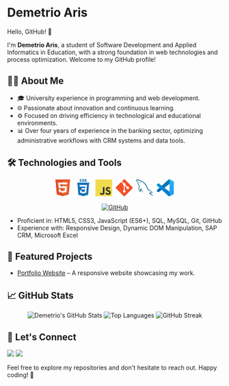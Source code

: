 # Demetrio Aris

Hello, GitHub! 👋

I'm **Demetrio Aris**, a student of Software Development and Applied Informatics in Education, with a strong foundation in web technologies and process optimization. Welcome to my GitHub profile!

## 👨‍💻 About Me

- 🎓 University experience in programming and web development.
- 🌐 Passionate about innovation and continuous learning.
- ⚙️ Focused on driving efficiency in technological and educational environments.
- 📊 Over four years of experience in the banking sector, optimizing administrative workflows with CRM systems and data tools.

## 🛠️ Technologies and Tools

<div align="center">
  <img src="https://github.com/devicons/devicon/blob/master/icons/html5/html5-original.svg" title="HTML5" alt="HTML5" width="40" height="40"/>&nbsp;
  <img src="https://github.com/devicons/devicon/blob/master/icons/css3/css3-plain-wordmark.svg" title="CSS3" alt="CSS3" width="40" height="40"/>&nbsp;
  <img src="https://github.com/devicons/devicon/blob/master/icons/javascript/javascript-original.svg" title="JavaScript" alt="JavaScript" width="40" height="40"/>&nbsp;
  <img src="https://github.com/devicons/devicon/blob/master/icons/git/git-original.svg" title="Git" alt="Git" width="40" height="40"/>&nbsp;
  <img src="https://github.com/devicons/devicon/blob/master/icons/mysql/mysql-original.svg" title="MySQL" alt="MySQL" width="40" height="40"/>&nbsp;
  <img src="https://github.com/devicons/devicon/blob/master/icons/vscode/vscode-original.svg" title="VS Code" alt="VS Code" width="40" height="40"/>&nbsp;
</div>

<p align="center">
  <a href="https://github.com/tu-usuario">
    <img src="https://img.shields.io/badge/GitHub-181717?style=for-the-badge&logo=github&logoColor=white" alt="GitHub"/>
  </a>
</p>

- Proficient in: HTML5, CSS3, JavaScript (ES6+), SQL, MySQL, Git, GitHub
- Experience with: Responsive Design, Dynamic DOM Manipulation, SAP CRM, Microsoft Excel

## 📁 Featured Projects

- [Portfolio Website](https://demetrioaris.github.io/wdd131/project/index.html) – A responsive website showcasing my work.

## 📈 GitHub Stats

<p align="center">
  <img src="https://github-readme-stats.vercel.app/api?username=demetrioaris&show_icons=true&theme=radical" alt="Demetrio's GitHub Stats" />
  <img src="https://github-readme-stats.vercel.app/api/top-langs/?username=demetrioaris&layout=compact&theme=radical" alt="Top Languages" />
  <img src="https://streak-stats.demolab.com?user=demetrioaris&theme=radical" alt="GitHub Streak" />
</p>

## 🤝 Let's Connect

[![](https://img.shields.io/badge/LinkedIn-blue?style=for-the-badge&logo=linkedin&logoColor=white)](https://www.linkedin.com/in/darisgo/)
[![](https://img.shields.io/badge/Twitter-blue?style=for-the-badge&logo=twitter&logoColor=white)](https://twitter.com/)

Feel free to explore my repositories and don't hesitate to reach out. Happy coding! 🚀
